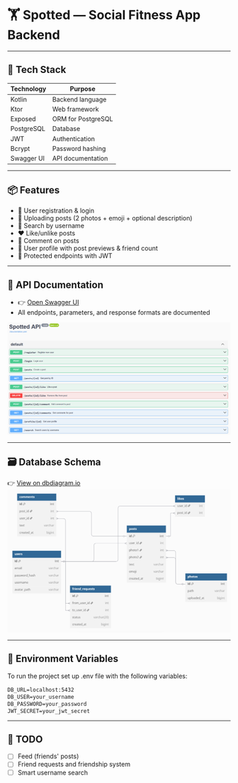 # 🏋️ Spotted — Social Fitness App Backend

---

## 🚀 Tech Stack

| Technology  | Purpose                  |
|-------------|---------------------------|
| Kotlin      | Backend language          |
| Ktor        | Web framework             |
| Exposed     | ORM for PostgreSQL        |
| PostgreSQL  | Database                  |
| JWT         | Authentication            |
| Bcrypt      | Password hashing          |
| Swagger UI  | API documentation         |

---

## 📦 Features

- 🔐 User registration & login
- 📸 Uploading posts (2 photos + emoji + optional description)
- 🔎 Search by username
- ❤️ Like/unlike posts
- 💬 Comment on posts
- 👤 User profile with post previews & friend count
- 🔐 Protected endpoints with JWT

---

## 📄 API Documentation

- 👉 [Open Swagger UI](https://super-duper-gym.github.io/API/)
- All endpoints, parameters, and response formats are documented

![Swagger Screenshot](docs/swagger_preview.png)

---

## 🗃️ Database Schema

👉 [View on dbdiagram.io](https://dbdiagram.io/d/Spotted-Database-Schema-680bbdbd1ca52373f563b588)
![DB Diagram](docs/db_schema.png)

---

## 🌱 Environment Variables

To run the project set up .env file with the following variables:
```env
DB_URL=localhost:5432
DB_USER=your_username
DB_PASSWORD=your_password
JWT_SECRET=your_jwt_secret
```

---

## 📌 TODO

- [ ] Feed (friends' posts)
- [ ] Friend requests and friendship system
- [ ] Smart username search
